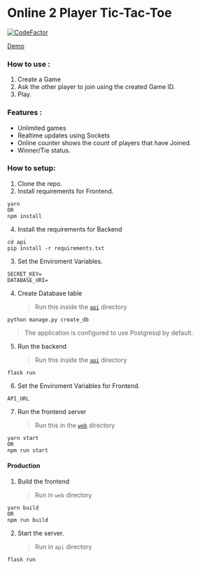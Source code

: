 # Online 2 Player Tic-Tac-Toe

[![CodeFactor](https://www.codefactor.io/repository/github/niketang/tic-tac-toe-online/badge)](https://www.codefactor.io/repository/github/niketang/tic-tac-toe-online)

[Demo](http://bit.ly/tic-tac-toe-online)

### How to use :

1. Create a Game
2. Ask the other player to join using the created Game ID.
3. Play.

### Features :

-   Unlimited games
-   Realtime updates using Sockets
-   Online counter shows the count of players that have Joined.
-   Winner/Tie status.

### How to setup:

1. Clone the repo.
2. Install requirements for Frontend.

```
yarn
OR
npm install
```

4. Install the requirements for Backend

```
cd api
pip install -r requirements.txt
```

3. Set the Enviroment Variables.

```
SECRET_KEY=
DATABASE_URI=
```

4. Create Database table
    > Run this inside the [`api`](/api) directory

```
python manage.py create_db
```

> The application is configured to use Postgresql by default.

5. Run the backend
    > Run this inside the [`api`](/api) directory

```
flask run
```

6. Set the Enviroment Variables for Frontend.

```
API_URL
```

7. Run the frontend server
    > Run this in the [`web`](/web) directory

```
yarn start
OR
npm run start
```

#### Production

1. Build the frontend
    > Run in `web` directory

```
yarn build
OR
npm run build
```

2. Start the server.
    > Run in `api` directory

```
flask run
```

